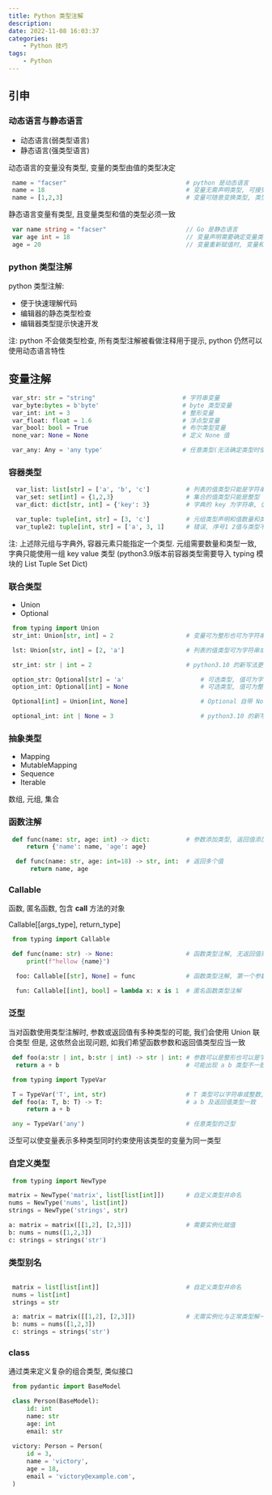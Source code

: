 ```yaml
---
title: Python 类型注解
description: 
date: 2022-11-08 16:03:37
categories:
    - Python 技巧
tags:
    - Python
---
```


## 引申

### 动态语言与静态语言

- 动态语言(弱类型语言)
- 静态语言(强类型语言)

动态语言的变量没有类型, 变量的类型由值的类型决定

```python
 name = "facser"                                 # python 是动态语言
 name = 18                                       # 变量无需声明类型, 可接受任意类型的值
 name = [1,2,3]                                  # 变量可随意变换类型, 类型仅在执行时确定
```

静态语言变量有类型, 且变量类型和值的类型必须一致

```go
 var name string = "facser"                      // Go 是静态语言
 var age int = 18                                // 变量声明需要确定变量类型
 age = 20                                        // 变量重新赋值时, 变量和值的类型必须一致
```

### python 类型注解

python 类型注解:

- 便于快速理解代码
- 编辑器的静态类型检查
- 编辑器类型提示快速开发

注: python 不会做类型检查, 所有类型注解被看做注释用于提示, python 仍然可以使用动态语言特性

## 变量注解

```Python
 var_str: str = "string"                        # 字符串变量
 var_byte:bytes = b'byte'                       # byte 类型变量
 var_int: int = 3                               # 整形变量
 var_float: float = 1.6                         # 浮点型变量
 var_bool: bool = True                          # 布尔类型变量
 none_var: None = None                          # 定义 None 值

 var_any: Any = 'any type'                      # 任意类型(无法确定类型时使用, 减少使用)
```

### 容器类型

```Python
  var_list: list[str] = ['a', 'b', 'c']          # 列表的值类型只能是字符串
  var_set: set[int] = {1,2,3}                    # 集合的值类型只能是整型
  var_dict: dict[str, int] = {'key': 3}          # 字典的 key 为字符串, 值为字符串

  var_tuple: tuple[int, str] = [3, 'c']          # 元组类型声明和值数量和类型均需要一致
  var_tuple2: tuple[int, str] = ['a', 3, 1]      # 错误, 序号1 2值与类型不符, 类型与值数量不一致
```

注: 上述除元组与字典外, 容器元素只能指定一个类型. 元组需要数量和类型一致, 字典只能使用一组 key value 类型
(python3.9版本前容器类型需要导入 typing 模块的 List Tuple Set Dict)

### 联合类型

- Union
- Optional

```python
 from typing import Union
 str_int: Union[str, int] = 2                    # 变量可为整形也可为字符串

 lst: Union[str, int] = [2, 'a']                 # 列表的值类型可为字符串或整形

 str_int: str | int = 2                          # python3.10 的新写法更直观
```

```python
 option_str: Optional[str] = 'a'                     # 可选类型, 值可为字符串或者 None
 option_int: Optional[int] = None                    # 可选类型, 值可为整形或者 None

 Optional[int] = Union[int, None]                    # Optional 自带 None, 只能再添加一种类型

 optional_int: int | None = 3                        # python3.10 的新写法
```

### 抽象类型

- Mapping
- MutableMapping
- Sequence
- Iterable

数组, 元组, 集合

### 函数注解

```Python
 def func(name: str, age: int) -> dict:          # 参数添加类型, 返回值添加类型
     return {'name': name, 'age': age}

  def func(name: str, age: int=18) -> str, int:  # 返回多个值
      return name, age
```

### Callable

函数, 匿名函数, 包含 __call__ 方法的对象

Callable[[args_type], return_type]

```Python
 from typing import Callable

 def func(name: str) -> None:                    # 函数类型注解, 无返回值则默认返回 None
     print(f"hellow {name}")

  foo: Callable[[str], None] = func              # 函数类型注解, 第一个参数是函数参数类型, 第二个是返回值类型

  fun: Callable[[int], bool] = lambda x: x is 1  # 匿名函数类型注解
```

### 泛型

当对函数使用类型注解时, 参数或返回值有多种类型的可能, 我们会使用 Union 联合类型
但是, 这依然会出现问题, 如我们希望函数参数和返回值类型应当一致

```python
 def foo(a:str | int, b:str | int) -> str | int: # 参数可以是整形也可以是字符串
  return a + b                                   # 可能出现 a b 类型不一致情况

 from typing import TypeVar

 T = TypeVar('T', int, str)                      # T 类型可以字符串或整数, 第一个参数和变量名一致(T 'T')
 def foo(a: T, b: T) -> T:                       # a b 及返回值类型一致
     return a + b

 any = TypeVar('any')                            # 任意类型的泛型
```

泛型可以使变量表示多种类型同时约束使用该类型的变量为同一类型

### 自定义类型

```python
 from typing import NewType

matrix = NewType('matrix', list[list[int]])      # 自定义类型并命名
nums = NewType('nums', list[int])               
strings = NewType('strings', str)

a: matrix = matrix([[1,2], [2,3]])               # 需要实例化赋值
b: nums = nums([1,2,3])
c: strings = strings('str')
```

### 类型别名

```python
 
 matrix = list[list[int]]                        # 自定义类型并命名
 nums = list[int]              
 strings = str

 a: matrix = matrix([[1,2], [2,3]])              # 无需实例化与正常类型解一致
 b: nums = nums([1,2,3])
 c: strings = strings('str')

```

### class

通过类来定义复杂的组合类型, 类似接口

```python
 from pydantic import BaseModel

 class Person(BaseModel):
     id: int
     name: str
     age: int
     email: str
     
 victory: Person = Person(
     id = 3,
     name = 'victory',
     age = 18,
     email = 'victory@example.com',
 )
```
